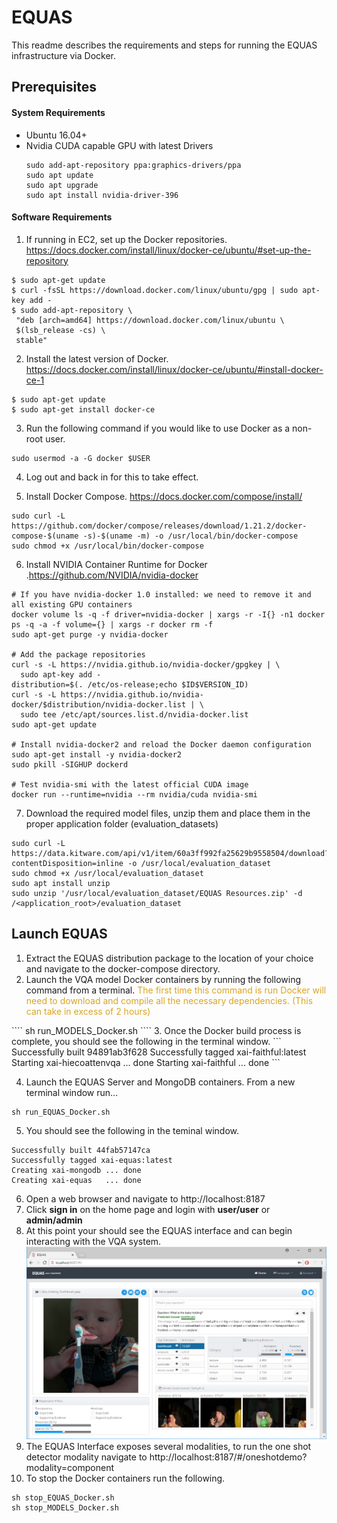 # EQUAS

This readme describes the requirements and steps for running the EQUAS infrastructure via Docker.

## Prerequisites
    
  #### System Requirements
  - Ubuntu 16.04+
  - Nvidia CUDA capable GPU with latest Drivers
    ```      
    sudo add-apt-repository ppa:graphics-drivers/ppa
    sudo apt update
    sudo apt upgrade
    sudo apt install nvidia-driver-396
    ```
  #### Software Requirements
  1. If running in EC2, set up the Docker repositories.
  https://docs.docker.com/install/linux/docker-ce/ubuntu/#set-up-the-repository
  ```
  $ sudo apt-get update
  $ curl -fsSL https://download.docker.com/linux/ubuntu/gpg | sudo apt-key add -
  $ sudo add-apt-repository \
   "deb [arch=amd64] https://download.docker.com/linux/ubuntu \
   $(lsb_release -cs) \
   stable"
  ```

  2. Install the latest version of Docker.
  https://docs.docker.com/install/linux/docker-ce/ubuntu/#install-docker-ce-1    
  ```
  $ sudo apt-get update
  $ sudo apt-get install docker-ce
  ```
  3. Run the following command if you would like to use Docker as a non-root user.
  ```
  sudo usermod -a -G docker $USER  
  ```
  4. Log out and back in for this to take effect.

  5. Install Docker Compose. https://docs.docker.com/compose/install/
  ```
  sudo curl -L https://github.com/docker/compose/releases/download/1.21.2/docker-compose-$(uname -s)-$(uname -m) -o /usr/local/bin/docker-compose
  sudo chmod +x /usr/local/bin/docker-compose
  ```
  6. Install NVIDIA Container Runtime for Docker .https://github.com/NVIDIA/nvidia-docker
  ```
  # If you have nvidia-docker 1.0 installed: we need to remove it and all existing GPU containers
  docker volume ls -q -f driver=nvidia-docker | xargs -r -I{} -n1 docker ps -q -a -f volume={} | xargs -r docker rm -f
  sudo apt-get purge -y nvidia-docker

  # Add the package repositories
  curl -s -L https://nvidia.github.io/nvidia-docker/gpgkey | \
    sudo apt-key add -
  distribution=$(. /etc/os-release;echo $ID$VERSION_ID)
  curl -s -L https://nvidia.github.io/nvidia-docker/$distribution/nvidia-docker.list | \
    sudo tee /etc/apt/sources.list.d/nvidia-docker.list
  sudo apt-get update

  # Install nvidia-docker2 and reload the Docker daemon configuration
  sudo apt-get install -y nvidia-docker2
  sudo pkill -SIGHUP dockerd

  # Test nvidia-smi with the latest official CUDA image
  docker run --runtime=nvidia --rm nvidia/cuda nvidia-smi
  ```
  7. Download the required model files, unzip them and place them in the proper application folder (evaluation_datasets)
  ```
  sudo curl -L https://data.kitware.com/api/v1/item/60a3ff992fa25629b9558504/download?contentDisposition=inline -o /usr/local/evaluation_dataset
  sudo chmod +x /usr/local/evaluation_dataset
  sudo apt install unzip
  sudo unzip '/usr/local/evaluation_dataset/EQUAS Resources.zip' -d /<application_root>/evaluation_dataset
  ```

## Launch EQUAS
  1. Extract the EQUAS distribution package to the location of your choice and navigate to the docker-compose directory.
  2. Launch the VQA model Docker containers by running the following command from a terminal.<span style="color:GoldenRod">
    The first time this command is run Docker will need to download and compile all the necessary dependencies. (This can take in excess of 2 hours)
  </span>   
   ````
   sh run_MODELS_Docker.sh
   ```` 
  3. Once the Docker build process is complete, you should see the following in the terminal window. 
  ```
  Successfully built 94891ab3f628
  Successfully tagged xai-faithful:latest
  Starting xai-hiecoattenvqa ... done
  Starting xai-faithful      ... done	
  ```

 4. Launch the EQUAS Server and MongoDB containers. From a new terminal window run...
  ````
  sh run_EQUAS_Docker.sh
  ```` 
  5. You should see the following in the teminal window.
  ```
  Successfully built 44fab57147ca
  Successfully tagged xai-equas:latest
  Creating xai-mongodb ... done
  Creating xai-equas   ... done
  ```

  6. Open a web browser and navigate to http://localhost:8187
  7. Click **sign in** on the home page and login with **user/user** or **admin/admin**
  8. At this point your should see the EQUAS interface and can begin interacting with the VQA system.  
  ![alt text](./EQUAS.png "EQUAS UI")
  9. The EQUAS Interface exposes several modalities, to run the one shot detector modality navigate to http://localhost:8187/#/oneshotdemo?modality=component
  10. To stop the Docker containers run the following.
  ````
  sh stop_EQUAS_Docker.sh
  sh stop_MODELS_Docker.sh
  ```` 

  


